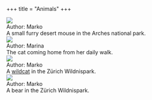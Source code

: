 +++
title = "Animals"
+++
<div class="photogallery">

<div class="photoframe">
  <div class="photo">
    <a href="https://drive.google.com/open?id=0B3e2zRvXHH5FV05mcnplOTBsbG8">
      <img src="/img/Desert%20Mouse%20-%20Arches%20National%20Park%20thumbnail.jpeg" />
    </a>
  </div>
  <div class="description">
    <div class="author">
      Author: Marko
    </div>
    A small furry desert mouse in the Arches national park.
  </div>
</div>

<div class="photoframe">
  <div class="photo">
    <a href="https://drive.google.com/open?id=0B3e2zRvXHH5FRXNjNTN6T0ZzdDA">
      <img src="/img/Cat%20walk%20thumbnail.jpg" />
    </a>
  </div>
  <div class="description">
    <div class="author">
      Author: Marina
    </div>
    The cat coming home from her daily walk.
  </div>
</div>

<div class="photoframe">
  <div class="photo">
    <a href="https://drive.google.com/open?id=0B3e2zRvXHH5FdWE4TzFZZ2liZlE">
      <img src="/img/Wild%20cat%20in%20Zurich%20Wildnispark%20thumbnail.jpeg">
    </a>
  </div>
  <div class="description">
    <div class="author">
      Author: Marko
    </div>
    A <a href="https://en.wikipedia.org/wiki/Wildcat">wildcat</a> in the Zürich Wildnispark.
  </div>
</div>

<div class="photoframe">
  <div class="photo">
    <a href="https://drive.google.com/open?id=0B3e2zRvXHH5Fakx1RmZkaUZZam8">
      <img src="/img/Bear%20in%20Zurich%20Wildnispark%20thumbnail.jpeg">
    </a>
  </div>
  <div class="description">
    <div class="author">
      Author: Marko
    </div>
    A bear in the Zürich Wildnispark.
  </div>
</div>

</div>
